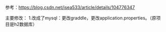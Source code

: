 参考：https://blog.csdn.net/isea533/article/details/104776347

主要修改：
1.改成了mysql：更改graddle，更改application.properties。（原项目是h2数据库）
